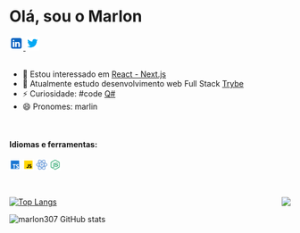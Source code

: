 # Olá, sou o Marlon
<a href="https://www.linkedin.com/in/marlon307/" target="_blank">
  <img alt="Marlon | _marlon307" width="25px" src="https://github.com/marlon307/marlon307/blob/main/svg/icons8-linkedin.svg" />
</a>
<a href="https://twitter.com/_marlon307" target="_blank">
  <img alt="Marlon | _marlon307" width="25px" src="https://github.com/marlon307/marlon307/blob/main/svg/icons8-twitter.svg" />
</a>

</br>
</br>

- 👀 Estou interessado em [React - Next.js](https://nextjs.org/)
- 🌱 Atualmente estudo desenvolvimento web Full Stack [Trybe](https://www.betrybe.com/)
- ⚡ Curiosidade: #code [Q#](https://docs.microsoft.com/en-us/azure/quantum/overview-what-is-qsharp-and-qdk)
- 😄 Pronomes: marlin

</br>

#### Idiomas e ferramentas:

<code><img alt="TypeScript" title="TypeScript" width="20px" src="https://github.com/marlon307/marlon307/blob/main/svg/icons8-typescript.svg" /></code>
<code><img alt="JavaScript" title="JavaScript" width="20px" src="https://github.com/marlon307/marlon307/blob/main/svg/icons8-javascript.svg" /></code>
<code><img alt="React" title="React" width="20px" src="https://github.com/marlon307/marlon307/blob/main/svg/icons8-react.svg" /></code>
<code><img alt="Node.Js" title="Node.Js" width="20px" src="https://github.com/marlon307/marlon307/blob/main/svg/icons8-node-js.svg" /></code>

</br>

[![Top Langs](https://github-readme-stats.vercel.app/api/top-langs/?username=marlon307&layout=compact&bg_color=5454543b&title_color=8577ff&text_color=c9d1d9&hide_border=true)](https://github.com/marlon307/repositories)  <a href="https://github.com/marlon307/project-respponse">
  <img align="right" src="https://github-readme-stats.vercel.app/api/pin/?username=marlon307&repo=project-respponse&bg_color=5454543b&title_color=8577ff&text_color=c9d1d9&hide_border=true&icon_color=938dd8" />
</a>

![marlon307 GitHub stats](https://github-readme-stats.vercel.app/api?username=marlon307&show_icons=true&bg_color=5454543b&title_color=8577ff&text_color=c9d1d9&icon_color=938dd8&hide_border=true)

